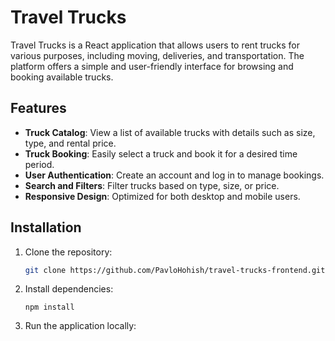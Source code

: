# Travel Trucks

Travel Trucks is a React application that allows users to rent trucks for
various purposes, including moving, deliveries, and transportation. The platform
offers a simple and user-friendly interface for browsing and booking available
trucks.

## Features

- **Truck Catalog**: View a list of available trucks with details such as size,
  type, and rental price.
- **Truck Booking**: Easily select a truck and book it for a desired time
  period.
- **User Authentication**: Create an account and log in to manage bookings.
- **Search and Filters**: Filter trucks based on type, size, or price.
- **Responsive Design**: Optimized for both desktop and mobile users.

## Installation

1. Clone the repository:

   ```bash
   git clone https://github.com/PavloHohish/travel-trucks-frontend.git

   ```

2. Install dependencies:
   ```cd travel-trucks-frontend
   npm install
   ```
3. Run the application locally:

   ```npm run dev

   ```
